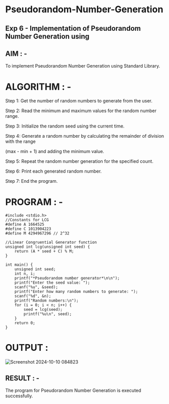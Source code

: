 # Pseudorandom-Number-Generation
## Exp 6 - Implementation of Pseudorandom Number Generation using 
## AIM : -  
To implement Pseudorandom Number Generation using Standard Library. 
# ALGORITHM : - 

Step 1: Get the number of random numbers to generate from the user. 

Step 2: Read the minimum and maximum values for the random number range. 

Step 3: Initialize the random seed using the current time. 

Step 4: Generate a random number by calculating the remainder of division with the range 

(max - min + 1) and adding the minimum value. 

Step 5: Repeat the random number generation for the specified count. 

Step 6: Print each generated random number. 

Step 7: End the program.

# PROGRAM : - 
```
#include <stdio.h>
//Constants for LCG
#define A 1664525
#define C 1013904223
#define M 4294967296 // 2^32

//Linear Congruential Generator function
unsigned int lcg(unsigned int seed) {
    return (A * seed + C) % M;
}

int main() {
    unsigned int seed;
    int n, i;
    printf("*Pseudorandom number generator*\n\n");
    printf("Enter the seed value: ");
    scanf("%u", &seed);
    printf("Enter how many random numbers to generate: ");
    scanf("%d", &n);
    printf("Random numbers:\n");
    for (i = 0; i < n; i++) {
        seed = lcg(seed);
        printf("%u\n", seed);
    }
    return 0;
}
```
# OUTPUT : 

![Screenshot 2024-10-10 084823](https://github.com/user-attachments/assets/0d3d30f4-a7ad-472c-bb33-12d4d3de7095)


 
## RESULT : - 
The program for Pseudorandom Number Generation is executed successfully.
